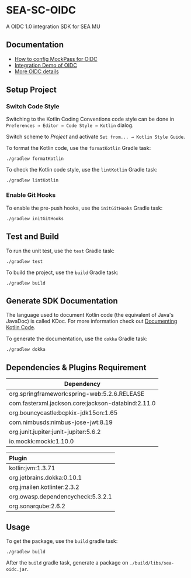 # SEA-SC-OIDC

A OIDC 1.0 integration SDK for SEA MU

## Documentation

- [How to config MockPass for OIDC](documents/How-To-Config-MockPass-For-OIDC.md)
- [Integration Demo of OIDC](documents/Integration-Demo-Of-OIDC.md)
- [More OIDC details](https://docs.google.com/presentation/d/1JNm5N8vuZvIMBCw3dVIunlKrXK7HhawMI5VDVyMf1cY/edit#slide=id.p1)


## Setup Project

### Switch Code Style

Switching to the Kotlin Coding Conventions code style can be done in `Preferences → Editor → Code Style → Kotlin` dialog. 

Switch scheme to *Project* and activate `Set from... → Kotlin Style Guide`.

To format the Kotlin code, use the `formatKotlin` Gradle task:

```
./gradlew formatKotlin
```

To check the Kotlin code style, use the `lintKotlin` Gradle task:

```
./gradlew lintKotlin
```

### Enable Git Hooks

To enable the pre-push hooks, use the `initGitHooks` Gradle task:

```
./gradlew initGitHooks
```

## Test and Build

To run the unit test, use the `test` Gradle task:

```
./gradlew test
```

To build the project, use the `build` Gradle task:

```
./gradlew build
```

## Generate SDK Documentation

The language used to document Kotlin code (the equivalent of Java's JavaDoc) is called KDoc. For more information check out [Documenting Kotlin Code](https://kotlinlang.org/docs/reference/kotlin-doc.html).

To generate the documentation, use the `dokka` Gradle task:

```
./gradlew dokka
```


## Dependencies & Plugins Requirement

Dependency |
---- |
org.springframework:spring-web:5.2.6.RELEASE |
com.fasterxml.jackson.core:jackson-databind:2.11.0 |
org.bouncycastle:bcpkix-jdk15on:1.65 |
com.nimbusds:nimbus-jose-jwt:8.19 |
org.junit.jupiter:junit-jupiter:5.6.2 |
io.mockk:mockk:1.10.0 |


Plugin |
:---- |
kotlin:jvm:1.3.71 |
org.jetbrains.dokka:0.10.1 |
org.jmailen.kotlinter:2.3.2 |
org.owasp.dependencycheck:5.3.2.1 | 
org.sonarqube:2.6.2 |


## Usage

To get the package, use the `build` gradle task:

```
./gradlew build
```

After the `build` gradle task, generate a package on `./build/libs/sea-oidc.jar`.

